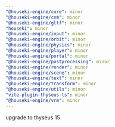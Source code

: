 ```yaml
---
"@houseki-engine/core": minor
"@houseki-engine/csm": minor
"@houseki-engine/gltf": minor
"houseki": minor
"@houseki-engine/input": minor
"@houseki-engine/orbit": minor
"@houseki-engine/physics": minor
"@houseki-engine/player": minor
"@houseki-engine/portal": minor
"@houseki-engine/postprocessing": minor
"@houseki-engine/render": minor
"@houseki-engine/scene": minor
"@houseki-engine/text": minor
"@houseki-engine/transform": minor
"@houseki-engine/utils": minor
"vite-plugin-thyseus-ts": minor
"@houseki-engine/vrm": minor
---
```


upgrade to thyseus 15
